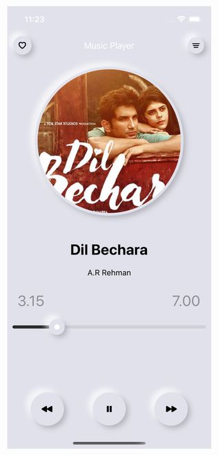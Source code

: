 ![NeumorphicSwiftUI](https://github.com/kevinmac-ipa/neumorphicdesign/blob/main/image/neumorphicdesign.png)
